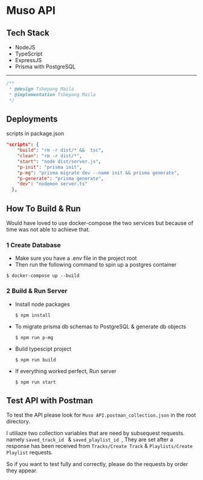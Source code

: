 # Muso API

## Tech Stack
 * NodeJS 
 * TypeScript
 * ExpressJS
 * Prisma with PostgreSQL

___
```javascript
/**
 * @design Tshepang Maila
 * @implementation Tshepang Maila
 */
```

## Deployments

 scripts in package.json
```json
"scripts": {
    "build": "rm -r dist/* &&  tsc",
    "clean": "rm -r dist/*",
    "start": "node dist/server.js",
    "p-init": "prisma init",
    "p-mg": "prisma migrate dev --name init && prisma generate",
    "p-generate": "prisma generate",
    "dev": "nodemon server.ts"
  },

```

## How To Build & Run

Would have loved to use docker-compose the two services but because of time was not able to achieve that.

### 1 Create Database

- Make sure you have a .env file in the project root
- Then run the following command to spin up a postgres container
```
$ docker-compose up --build
```

### 2 Build & Run Server

- Install node packages
  ```
  $ npm install
  ```
- To migrate prisma db schemas to PostgreSQL & generate db objects
  ```
  $ npm run p-mg
  ```

- Build typescipt project
  ```
  $ npm run build
  ```

- If everything worked perfect, Run server
  ```
  $ npm run start
  ```

## Test API with Postman

To test the API please look for  ``` Muso API.postman_collection.json ``` in the root directory.


I utiliaze two collection variables that are need by subsequest requests. namely ```saved_track_id ``` & ```saved_playlist_id ```, They are set after a response has been received from ```Tracks/Create Track``` & ```Playlists/Create Playlist``` requests.

So if you want to test fully and correctly, please do the requests by order they appear.
